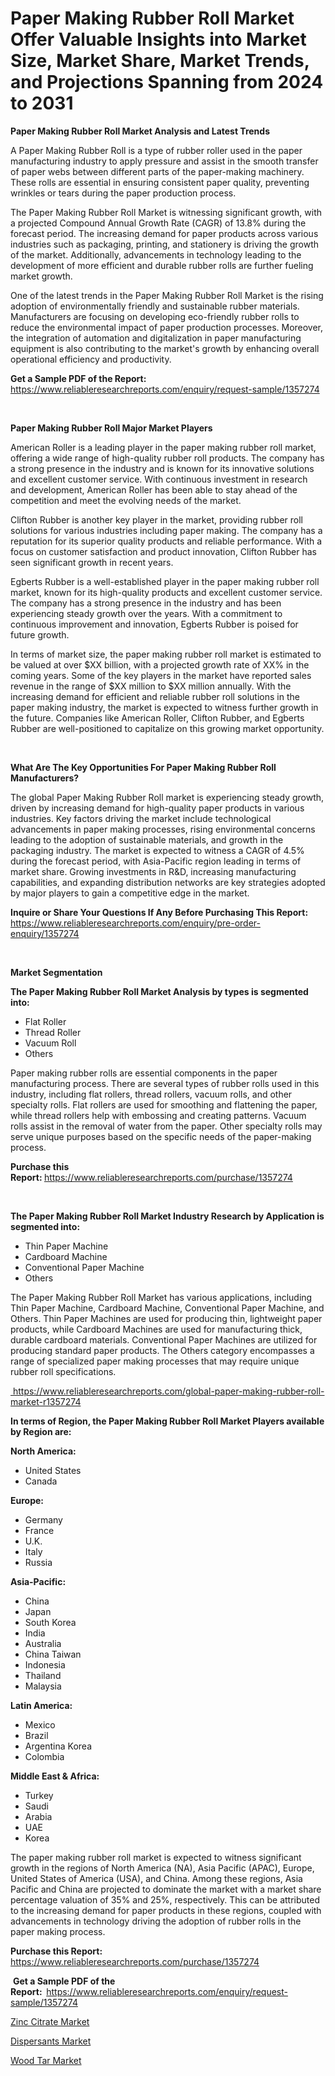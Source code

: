 <p><h1>Paper Making Rubber Roll Market Offer Valuable Insights into Market Size, Market Share, Market Trends, and Projections Spanning from 2024 to 2031</h1></p><p><strong>Paper Making Rubber Roll Market Analysis and Latest Trends</strong></p>
<p><p>A Paper Making Rubber Roll is a type of rubber roller used in the paper manufacturing industry to apply pressure and assist in the smooth transfer of paper webs between different parts of the paper-making machinery. These rolls are essential in ensuring consistent paper quality, preventing wrinkles or tears during the paper production process.</p><p>The Paper Making Rubber Roll Market is witnessing significant growth, with a projected Compound Annual Growth Rate (CAGR) of 13.8% during the forecast period. The increasing demand for paper products across various industries such as packaging, printing, and stationery is driving the growth of the market. Additionally, advancements in technology leading to the development of more efficient and durable rubber rolls are further fueling market growth.</p><p>One of the latest trends in the Paper Making Rubber Roll Market is the rising adoption of environmentally friendly and sustainable rubber materials. Manufacturers are focusing on developing eco-friendly rubber rolls to reduce the environmental impact of paper production processes. Moreover, the integration of automation and digitalization in paper manufacturing equipment is also contributing to the market's growth by enhancing overall operational efficiency and productivity.</p></p>
<p><strong>Get a Sample PDF of the Report:&nbsp;</strong> <a href="https://www.reliableresearchreports.com/enquiry/request-sample/1357274">https://www.reliableresearchreports.com/enquiry/request-sample/1357274</a></p>
<p>&nbsp;</p>
<p><strong>Paper Making Rubber Roll Major Market Players</strong></p>
<p><p>American Roller is a leading player in the paper making rubber roll market, offering a wide range of high-quality rubber roll products. The company has a strong presence in the industry and is known for its innovative solutions and excellent customer service. With continuous investment in research and development, American Roller has been able to stay ahead of the competition and meet the evolving needs of the market.</p><p>Clifton Rubber is another key player in the market, providing rubber roll solutions for various industries including paper making. The company has a reputation for its superior quality products and reliable performance. With a focus on customer satisfaction and product innovation, Clifton Rubber has seen significant growth in recent years.</p><p>Egberts Rubber is a well-established player in the paper making rubber roll market, known for its high-quality products and excellent customer service. The company has a strong presence in the industry and has been experiencing steady growth over the years. With a commitment to continuous improvement and innovation, Egberts Rubber is poised for future growth.</p><p>In terms of market size, the paper making rubber roll market is estimated to be valued at over $XX billion, with a projected growth rate of XX% in the coming years. Some of the key players in the market have reported sales revenue in the range of $XX million to $XX million annually. With the increasing demand for efficient and reliable rubber roll solutions in the paper making industry, the market is expected to witness further growth in the future. Companies like American Roller, Clifton Rubber, and Egberts Rubber are well-positioned to capitalize on this growing market opportunity.</p></p>
<p>&nbsp;</p>
<p><strong>What Are The Key Opportunities For Paper Making Rubber Roll Manufacturers?</strong></p>
<p><p>The global Paper Making Rubber Roll market is experiencing steady growth, driven by increasing demand for high-quality paper products in various industries. Key factors driving the market include technological advancements in paper making processes, rising environmental concerns leading to the adoption of sustainable materials, and growth in the packaging industry. The market is expected to witness a CAGR of 4.5% during the forecast period, with Asia-Pacific region leading in terms of market share. Growing investments in R&D, increasing manufacturing capabilities, and expanding distribution networks are key strategies adopted by major players to gain a competitive edge in the market.</p></p>
<p><strong>Inquire or Share Your Questions If Any Before Purchasing This Report:</strong> <a href="https://www.reliableresearchreports.com/enquiry/pre-order-enquiry/1357274">https://www.reliableresearchreports.com/enquiry/pre-order-enquiry/1357274</a></p>
<p>&nbsp;</p>
<p><strong>Market Segmentation</strong></p>
<p><strong>The Paper Making Rubber Roll Market Analysis by types is segmented into:</strong></p>
<p><ul><li>Flat Roller</li><li>Thread Roller</li><li>Vacuum Roll</li><li>Others</li></ul></p>
<p><p>Paper making rubber rolls are essential components in the paper manufacturing process. There are several types of rubber rolls used in this industry, including flat rollers, thread rollers, vacuum rolls, and other specialty rolls. Flat rollers are used for smoothing and flattening the paper, while thread rollers help with embossing and creating patterns. Vacuum rolls assist in the removal of water from the paper. Other specialty rolls may serve unique purposes based on the specific needs of the paper-making process.</p></p>
<p><strong>Purchase this Report:&nbsp;</strong><a href="https://www.reliableresearchreports.com/purchase/1357274">https://www.reliableresearchreports.com/purchase/1357274</a></p>
<p>&nbsp;</p>
<p><strong>The Paper Making Rubber Roll Market Industry Research by Application is segmented into:</strong></p>
<p><ul><li>Thin Paper Machine</li><li>Cardboard Machine</li><li>Conventional Paper Machine</li><li>Others</li></ul></p>
<p><p>The Paper Making Rubber Roll Market has various applications, including Thin Paper Machine, Cardboard Machine, Conventional Paper Machine, and Others. Thin Paper Machines are used for producing thin, lightweight paper products, while Cardboard Machines are used for manufacturing thick, durable cardboard materials. Conventional Paper Machines are utilized for producing standard paper products. The Others category encompasses a range of specialized paper making processes that may require unique rubber roll specifications.</p></p>
<p><a href="https://www.reliableresearchreports.com/global-paper-making-rubber-roll-market-r1357274">&nbsp;https://www.reliableresearchreports.com/global-paper-making-rubber-roll-market-r1357274</a></p>
<p><strong>In terms of Region, the Paper Making Rubber Roll Market Players available by Region are:</strong></p>
<p>
    <p> <strong> North America: </strong>
        <ul>
            <li>United States</li>
            <li>Canada</li>
        </ul>
        </p> 
    <p> <strong> Europe: </strong>
        <ul>
            <li>Germany</li>
            <li>France</li>
            <li>U.K.</li>
            <li>Italy</li>
            <li>Russia</li>
        </ul>
        </p> 
    <p> <strong> Asia-Pacific: </strong>
        <ul>
            <li>China</li>
            <li>Japan</li>
            <li>South Korea</li>
            <li>India</li>
            <li>Australia</li>
            <li>China Taiwan</li>
            <li>Indonesia</li>
            <li>Thailand</li>
            <li>Malaysia</li>
        </ul>
        </p> 
    <p> <strong> Latin America: </strong>
        <ul>
            <li>Mexico</li>
            <li>Brazil</li>
            <li>Argentina Korea</li>
            <li>Colombia</li>
        </ul>
        </p> 
    <p> <strong> Middle East & Africa: </strong>
        <ul>
            <li>Turkey</li>
            <li>Saudi</li>
            <li>Arabia</li>
            <li>UAE</li>
            <li>Korea</li>
        </ul>
    </p>
    </p>
<p><p>The paper making rubber roll market is expected to witness significant growth in the regions of North America (NA), Asia Pacific (APAC), Europe, United States of America (USA), and China. Among these regions, Asia Pacific and China are projected to dominate the market with a market share percentage valuation of 35% and 25%, respectively. This can be attributed to the increasing demand for paper products in these regions, coupled with advancements in technology driving the adoption of rubber rolls in the paper making process.</p></p>
<p><strong>Purchase this Report: </strong><a href="https://www.reliableresearchreports.com/purchase/1357274">https://www.reliableresearchreports.com/purchase/1357274</a></p>
<p>&nbsp;<strong>Get a Sample PDF of the Report:&nbsp;&nbsp;</strong><a href="https://www.reliableresearchreports.com/enquiry/request-sample/1357274">https://www.reliableresearchreports.com/enquiry/request-sample/1357274</a></p>
<p><strong></strong></p>
<p><p><a href="https://issuu.com/reportprime-2/docs/zinc-citrate-market-size-2030.pptx">Zinc Citrate Market</a></p><p><a href="https://issuu.com/reportprime-2/docs/dispersants-market-size-2030.pptx">Dispersants Market</a></p><p><a href="https://issuu.com/reportprime-2/docs/wood-tar-market-size-2030.pptx">Wood Tar Market</a></p></p>